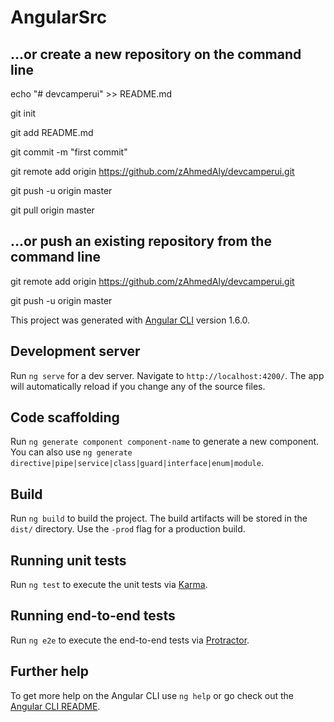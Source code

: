 # AngularSrc

## …or create a new repository on the command line

echo "# devcamperui" >> README.md

git init

git add README.md

git commit -m "first commit"

git remote add origin https://github.com/zAhmedAly/devcamperui.git

git push -u origin master

git pull origin master

## …or push an existing repository from the command line

git remote add origin https://github.com/zAhmedAly/devcamperui.git

git push -u origin master

This project was generated with [Angular CLI](https://github.com/angular/angular-cli) version 1.6.0.

## Development server

Run `ng serve` for a dev server. Navigate to `http://localhost:4200/`. The app will automatically reload if you change any of the source files.

## Code scaffolding

Run `ng generate component component-name` to generate a new component. You can also use `ng generate directive|pipe|service|class|guard|interface|enum|module`.

## Build

Run `ng build` to build the project. The build artifacts will be stored in the `dist/` directory. Use the `-prod` flag for a production build.

## Running unit tests

Run `ng test` to execute the unit tests via [Karma](https://karma-runner.github.io).

## Running end-to-end tests

Run `ng e2e` to execute the end-to-end tests via [Protractor](http://www.protractortest.org/).

## Further help

To get more help on the Angular CLI use `ng help` or go check out the [Angular CLI README](https://github.com/angular/angular-cli/blob/master/README.md).
